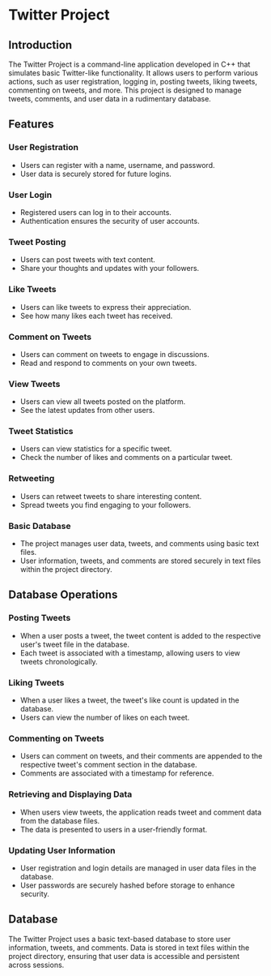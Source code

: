 # Twitter Project

## Introduction

The Twitter Project is a command-line application developed in C++ that simulates basic Twitter-like functionality. It allows users to perform various actions, such as user registration, logging in, posting tweets, liking tweets, commenting on tweets, and more. This project is designed to manage tweets, comments, and user data in a rudimentary database.

## Features

### User Registration
- Users can register with a name, username, and password.
- User data is securely stored for future logins.

### User Login
- Registered users can log in to their accounts.
- Authentication ensures the security of user accounts.

### Tweet Posting
- Users can post tweets with text content.
- Share your thoughts and updates with your followers.

### Like Tweets
- Users can like tweets to express their appreciation.
- See how many likes each tweet has received.

### Comment on Tweets
- Users can comment on tweets to engage in discussions.
- Read and respond to comments on your own tweets.

### View Tweets
- Users can view all tweets posted on the platform.
- See the latest updates from other users.

### Tweet Statistics
- Users can view statistics for a specific tweet.
- Check the number of likes and comments on a particular tweet.

### Retweeting
- Users can retweet tweets to share interesting content.
- Spread tweets you find engaging to your followers.

### Basic Database
- The project manages user data, tweets, and comments using basic text files.
- User information, tweets, and comments are stored securely in text files within the project directory.


## Database Operations
### Posting Tweets
- When a user posts a tweet, the tweet content is added to the respective user's tweet file in the database.
- Each tweet is associated with a timestamp, allowing users to view tweets chronologically.
### Liking Tweets
- When a user likes a tweet, the tweet's like count is updated in the database.
- Users can view the number of likes on each tweet.
### Commenting on Tweets
- Users can comment on tweets, and their comments are appended to the respective tweet's comment section in the database.
- Comments are associated with a timestamp for reference.
### Retrieving and Displaying Data
- When users view tweets, the application reads tweet and comment data from the database files.
- The data is presented to users in a user-friendly format.
### Updating User Information
- User registration and login details are managed in user data files in the database.
- User passwords are securely hashed before storage to enhance security.

## Database

The Twitter Project uses a basic text-based database to store user information, tweets, and comments. Data is stored in text files within the project directory, ensuring that user data is accessible and persistent across sessions.





